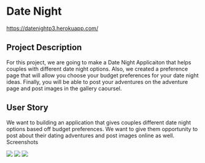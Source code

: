 # Date Night
https://datenightp3.herokuapp.com/
## Project Description
For this project, we are going to make a Date Night Applicaiton that helps couples with different date night options. Also, we created a preference page that will allow you choose your budget preferences for your date night ideas. Finally, you will be able to post your adventures on the adventure page and post images in the gallery caoursel.

## User Story
We want to building an application that gives couples different date night options based off budget preferences.
We want to give them opportunity to post about their dating adventures and post images online as well.
Screenshots

<img src="assets/img/105779760-06672980-5f3d-11eb-8fc0-281a902c527b.png" >
<img src="assets/img/105779779-15e67280-5f3d-11eb-8751-28e27e7db6b3.png">
<img src="assets/img/105779883-43cbb700-5f3d-11eb-8985-020c83ea5c7f.png">
